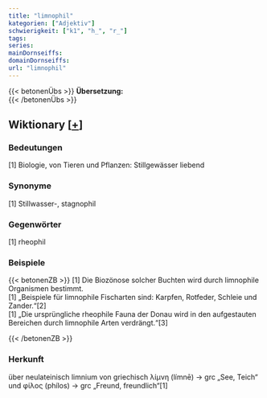```yaml
---
title: "limnophil"
kategorien: ["Adjektiv"]
schwierigkeit: ["k1", "h_", "r_"]
tags:
series:
mainDornseiffs:
domainDornseiffs:
url: "limnophil"
---
```


{{< betonenÜbs >}}
**Übersetzung:**  
{{< /betonenÜbs >}}

## Wiktionary [[+](https://de.wiktionary.org/wiki/limnophil)]

### Bedeutungen
[1] Biologie, von Tieren und Pflanzen: Stillgewässer liebend  

### Synonyme
[1] Stillwasser-, stagnophil  

### Gegenwörter
[1] rheophil  

### Beispiele
{{< betonenZB >}}
[1] Die Biozönose solcher Buchten wird durch limnophile Organismen bestimmt.  
[1] „Beispiele für limnophile Fischarten sind: Karpfen, Rotfeder, Schleie und Zander.“[2]  
[1] „Die ursprüngliche rheophile Fauna der Donau wird in den aufgestauten Bereichen durch limnophile Arten verdrängt.“[3]  

{{< /betonenZB >}}
### Herkunft
über neulateinisch limnium von griechisch λίμνη (límnē) → grc „See, Teich“ und φίλος (phílos) → grc „Freund, freundlich“[1]  


